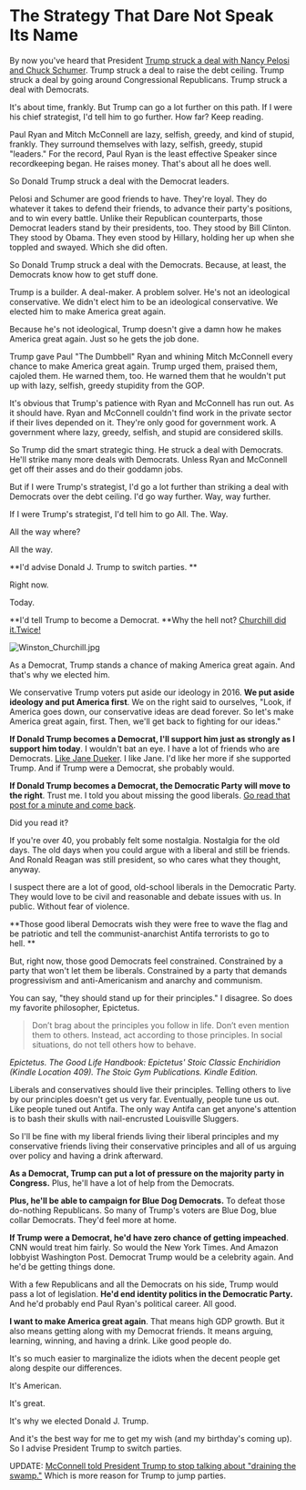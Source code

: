 # The Strategy That Dare Not Speak Its Name

By now you've heard that President [Trump struck a deal with Nancy Pelosi and Chuck Schumer](http://www.thegatewaypundit.com/2017/09/trump-goes-around-nothing-republican-leaders-strikes-deal-pelosi-schumer/). Trump struck a deal to raise the debt ceiling. Trump struck a deal by going around Congressional Republicans. Trump struck a deal with Democrats.

It's about time, frankly. But Trump can go a lot further on this path. If I were his chief strategist, I'd tell him to go further. How far? Keep reading.

Paul Ryan and Mitch McConnell are lazy, selfish, greedy, and kind of stupid, frankly. They surround themselves with lazy, selfish, greedy, stupid "leaders." For the record, Paul Ryan is the least effective Speaker since recordkeeping began. He raises money. That's about all he does well.

So Donald Trump struck a deal with the Democrat leaders.

Pelosi and Schumer are good friends to have. They're loyal. They do whatever it takes to defend their friends, to advance their party's positions, and to win every battle. Unlike their Republican counterparts, those Democrat leaders stand by their presidents, too. They stood by Bill Clinton. They stood by Obama. They even stood by Hillary, holding her up when she toppled and swayed. Which she did often.

So Donald Trump struck a deal with the Democrats. Because, at least, the Democrats know how to get stuff done.

Trump is a builder. A deal-maker. A problem solver. He's not an ideological conservative. We didn't elect him to be an ideological conservative. We elected him to make America great again.

Because he's not ideological, Trump doesn't give a damn how he makes America great again. Just so he gets the job done.

Trump gave Paul "The Dumbbell" Ryan and whining Mitch McConnell every chance to make America great again. Trump urged them, praised them, cajoled them. He warned them, too. He warned them that he wouldn't put up with lazy, selfish, greedy stupidity from the GOP.

It's obvious that Trump's patience with Ryan and McConnell has run out. As it should have. Ryan and McConnell couldn't find work in the private sector if their lives depended on it. They're only good for government work. A government where lazy, greedy, selfish, and stupid are considered skills.

So Trump did the smart strategic thing. He struck a deal with Democrats. He'll strike many more deals with Democrats. Unless Ryan and McConnell get off their asses and do their goddamn jobs.

But if I were Trump's strategist, I'd go a lot further than striking a deal with Democrats over the debt ceiling. I'd go way further. Way, way further.

If I were Trump's strategist, I'd tell him to go All. The. Way.

All the way where?

All the way.

**I'd advise Donald J. Trump to switch parties. **

Right now.

Today.

**I'd tell Trump to become a Democrat. **Why the hell not? [Churchill did it.Twice!](https://winstonchurchill.hillsdale.edu/changing-parties/)

![Winston_Churchill.jpg](https://hennessysview.com/wp-content/uploads/2017/09/Winston_Churchill.jpg)

As a Democrat, Trump stands a chance of making America great again. And that's why we elected him.

We conservative Trump voters put aside our ideology in 2016\. **We put aside ideology and put America first**. We on the right said to ourselves, "Look, if America goes down, our conservative ideas are dead forever. So let's make America great again, first. Then, we'll get back to fighting for our ideas."

**If Donald Trump becomes a Democrat, I'll support him just as strongly as I support him today**. I wouldn't bat an eye. I have a lot of friends who are Democrats. [Like Jane Dueker](https://twitter.com/JaneDueker). I like Jane. I'd like her more if she supported Trump. And if Trump were a Democrat, she probably would.

**If Donald Trump becomes a Democrat, the Democratic Party will move to the right**. Trust me. I told you about missing the good liberals. [Go read that post for a minute and come back](https://hennessysview.com/2017/08/31/who-can-stop-the-antifa-caliphate/).

Did you read it?

If you're over 40, you probably felt some nostalgia. Nostalgia for the old days. The old days when you could argue with a liberal and still be friends. And Ronald Reagan was still president, so who cares what they thought, anyway.

I suspect there are a lot of good, old-school liberals in the Democratic Party. They would love to be civil and reasonable and debate issues with us. In public. Without fear of violence.

**Those good liberal Democrats wish they were free to wave the flag and be patriotic and tell the communist-anarchist Antifa terrorists to go to hell. **

But, right now, those good Democrats feel constrained. Constrained by a party that won't let them be liberals. Constrained by a party that demands progressivism and anti-Americanism and anarchy and communism.

You can say, "they should stand up for their principles." I disagree. So does my favorite philosopher, Epictetus.

> Don’t brag about the principles you follow in life. Don’t even mention them to others. Instead, act according to those principles. In social situations, do not tell others how to behave.

_Epictetus. The Good Life Handbook: Epictetus' Stoic Classic Enchiridion (Kindle Location 409). The Stoic Gym Publications. Kindle Edition._

Liberals and conservatives should live their principles. Telling others to live by our principles doesn't get us very far. Eventually, people tune us out. Like people tuned out Antifa. The only way Antifa can get anyone's attention is to bash their skulls with nail-encrusted Louisville Sluggers.

So I'll be fine with my liberal friends living their liberal principles and my conservative friends living their conservative principles and all of us arguing over policy and having a drink afterward.

**As a Democrat, Trump can put a lot of pressure on the majority party in Congress.** Plus, he'll have a lot of help from the Democrats.

**Plus, he'll be able to campaign for Blue Dog Democrats.** To defeat those do-nothing Republicans. So many of Trump's voters are Blue Dog, blue collar Democrats. They'd feel more at home.

**If Trump were a Democrat, he'd have zero chance of getting impeached**. CNN would treat him fairly. So would the New York Times. And Amazon lobbyist Washington Post. Democrat Trump would be a celebrity again. And he'd be getting things done.

With a few Republicans and all the Democrats on his side, Trump would pass a lot of legislation. **He'd end identity politics in the Democratic Party.** And he'd probably end Paul Ryan's political career. All good.

**I want to make America great again**. That means high GDP growth. But it also means getting along with my Democrat friends. It means arguing, learning, winning, and having a drink. Like good people do.

It's so much easier to marginalize the idiots when the decent people get along despite our differences.

It's American.

It's great.

It's why we elected Donald J. Trump.

And it's the best way for me to get my wish (and my birthday's coming up). So I advise President Trump to switch parties.

UPDATE: [McConnell told President Trump to stop talking about "draining the swamp."](http://www.thegatewaypundit.com/2017/09/bannon-mcconnell-demanded-potus-trump-stop-drain-swamp-talk-video/) Which is more reason for Trump to jump parties.